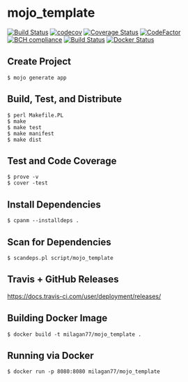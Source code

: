 # mojo_template

[![Build Status](https://travis-ci.com/milagan/mojo_template.svg?branch=master)](https://travis-ci.com/milagan/mojo_template)
[![codecov](https://codecov.io/gh/milagan/mojo_template/branch/master/graph/badge.svg)](https://codecov.io/gh/milagan/mojo_template)
[![Coverage Status](https://coveralls.io/repos/github/milagan/mojo_template/badge.svg?branch=master)](https://coveralls.io/github/milagan/mojo_template?branch=master)
[![CodeFactor](https://www.codefactor.io/repository/github/milagan/mojo_template/badge)](https://www.codefactor.io/repository/github/milagan/mojo_template)
[![BCH compliance](https://bettercodehub.com/edge/badge/milagan/mojo_template?branch=master)](https://bettercodehub.com/)
[![Build Status](https://ilaganm.visualstudio.com/mojo_template/_apis/build/status/milagan.mojo_template?branchName=master)](https://ilaganm.visualstudio.com/mojo_template/_build/latest?definitionId=3&branchName=master)
[![Docker Status](https://dockerbuildbadges.quelltext.eu/status.svg?organization=milagan77&repository=mojo_template)](https://cloud.docker.com/repository/docker/milagan77/mojo_template)
## Create Project
```
$ mojo generate app
```

## Build, Test, and Distribute
```
$ perl Makefile.PL
$ make
$ make test
$ make manifest
$ make dist
```

## Test and Code Coverage
```
$ prove -v
$ cover -test
```

## Install Dependencies
```
$ cpanm --installdeps .
```

## Scan for Dependencies
```
$ scandeps.pl script/mojo_template
```

## Travis + GitHub Releases
https://docs.travis-ci.com/user/deployment/releases/

## Building Docker Image
```
$ docker build -t milagan77/mojo_template .
```

## Running via Docker
```
$ docker run -p 8080:8080 milagan77/mojo_template
```